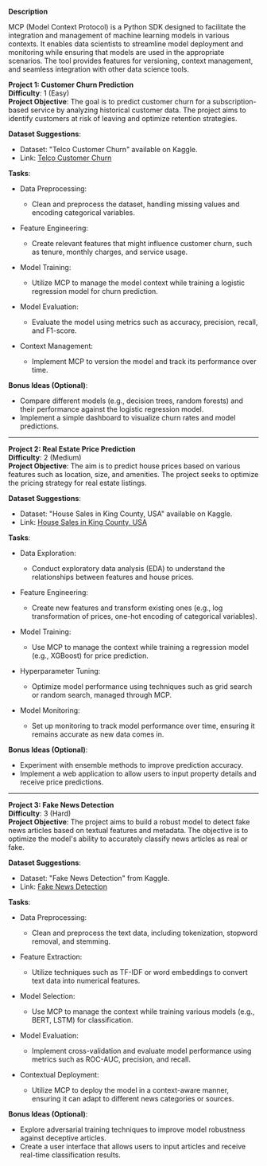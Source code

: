 **Description**

MCP (Model Context Protocol) is a Python SDK designed to facilitate the integration and management of machine learning models in various contexts. It enables data scientists to streamline model deployment and monitoring while ensuring that models are used in the appropriate scenarios. The tool provides features for versioning, context management, and seamless integration with other data science tools.

**Project 1: Customer Churn Prediction**  
**Difficulty**: 1 (Easy)  
**Project Objective**: The goal is to predict customer churn for a subscription-based service by analyzing historical customer data. The project aims to identify customers at risk of leaving and optimize retention strategies.

**Dataset Suggestions**:  
- Dataset: "Telco Customer Churn" available on Kaggle.  
- Link: [Telco Customer Churn](https://www.kaggle.com/datasets/blastchar/telco-customer-churn)

**Tasks**:  
- Data Preprocessing:
    - Clean and preprocess the dataset, handling missing values and encoding categorical variables.
  
- Feature Engineering:
    - Create relevant features that might influence customer churn, such as tenure, monthly charges, and service usage.

- Model Training:
    - Utilize MCP to manage the model context while training a logistic regression model for churn prediction.

- Model Evaluation:
    - Evaluate the model using metrics such as accuracy, precision, recall, and F1-score.

- Context Management:
    - Implement MCP to version the model and track its performance over time.

**Bonus Ideas (Optional)**:  
- Compare different models (e.g., decision trees, random forests) and their performance against the logistic regression model.  
- Implement a simple dashboard to visualize churn rates and model predictions.

---

**Project 2: Real Estate Price Prediction**  
**Difficulty**: 2 (Medium)  
**Project Objective**: The aim is to predict house prices based on various features such as location, size, and amenities. The project seeks to optimize the pricing strategy for real estate listings.

**Dataset Suggestions**:  
- Dataset: "House Sales in King County, USA" available on Kaggle.  
- Link: [House Sales in King County, USA](https://www.kaggle.com/datasets/harlfoxem/housesalesprediction)

**Tasks**:  
- Data Exploration:
    - Conduct exploratory data analysis (EDA) to understand the relationships between features and house prices.

- Feature Engineering:
    - Create new features and transform existing ones (e.g., log transformation of prices, one-hot encoding of categorical variables).

- Model Training:
    - Use MCP to manage the context while training a regression model (e.g., XGBoost) for price prediction.

- Hyperparameter Tuning:
    - Optimize model performance using techniques such as grid search or random search, managed through MCP.

- Model Monitoring:
    - Set up monitoring to track model performance over time, ensuring it remains accurate as new data comes in.

**Bonus Ideas (Optional)**:  
- Experiment with ensemble methods to improve prediction accuracy.  
- Implement a web application to allow users to input property details and receive price predictions.

---

**Project 3: Fake News Detection**  
**Difficulty**: 3 (Hard)  
**Project Objective**: The project aims to build a robust model to detect fake news articles based on textual features and metadata. The objective is to optimize the model's ability to accurately classify news articles as real or fake.

**Dataset Suggestions**:  
- Dataset: "Fake News Detection" from Kaggle.  
- Link: [Fake News Detection](https://www.kaggle.com/c/fake-news/data)

**Tasks**:  
- Data Preprocessing:
    - Clean and preprocess the text data, including tokenization, stopword removal, and stemming.

- Feature Extraction:
    - Utilize techniques such as TF-IDF or word embeddings to convert text data into numerical features.

- Model Selection:
    - Use MCP to manage the context while training various models (e.g., BERT, LSTM) for classification.

- Model Evaluation:
    - Implement cross-validation and evaluate model performance using metrics such as ROC-AUC, precision, and recall.

- Contextual Deployment:
    - Utilize MCP to deploy the model in a context-aware manner, ensuring it can adapt to different news categories or sources.

**Bonus Ideas (Optional)**:  
- Explore adversarial training techniques to improve model robustness against deceptive articles.  
- Create a user interface that allows users to input articles and receive real-time classification results.

